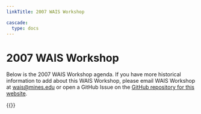 ```yaml
---
linkTitle: 2007 WAIS Workshop

cascade:
  type: docs
---
```

# 2007 WAIS Workshop

Below is the 2007 WAIS Workshop agenda. If you have more historical information to add about this WAIS Workshop, please email WAIS Workshop at [wais@mines.edu](mailto:wais@mines.edu) or open a GitHub Issue on the [GitHub repository for this website](https://github.com/waisworkshop/waisworkshop.github.io). 

<div class="hx:mt-6">
{{<pdf "/agendas/wais2007agenda.pdf">}}
</div>


